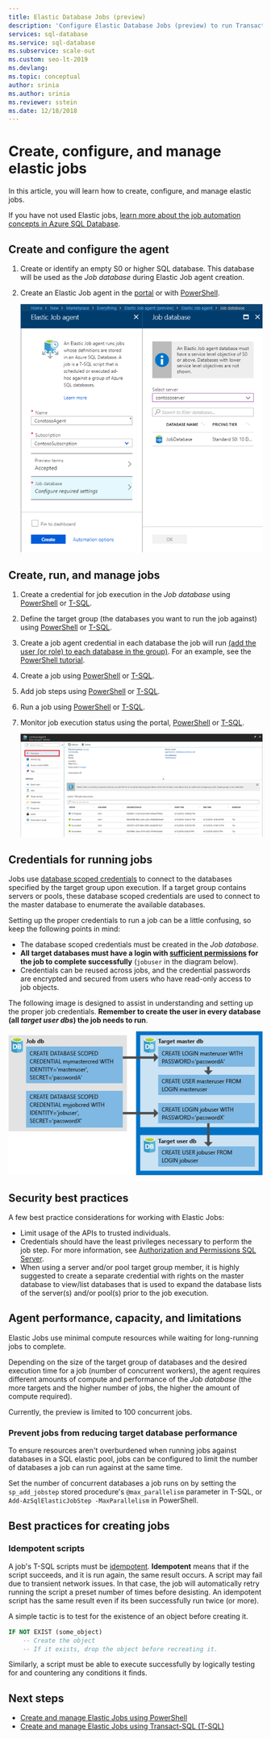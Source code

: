 ```yaml
---
title: Elastic Database Jobs (preview)
description: 'Configure Elastic Database Jobs (preview) to run Transact-SQL (T-SQL) scripts across a set of one or more Azure SQL databases'
services: sql-database
ms.service: sql-database
ms.subservice: scale-out
ms.custom: seo-lt-2019
ms.devlang: 
ms.topic: conceptual
author: srinia
ms.author: srinia
ms.reviewer: sstein
ms.date: 12/18/2018
---
```

# Create, configure, and manage elastic jobs

In this article, you will learn how to create, configure, and manage elastic jobs.

If you have not used Elastic jobs, [learn more about the job automation concepts in Azure SQL Database](sql-database-job-automation-overview.md).

## Create and configure the agent

1. Create or identify an empty S0 or higher SQL database. This database will be used as the *Job database* during Elastic Job agent creation.
2. Create an Elastic Job agent in the [portal](https://portal.azure.com/#create/Microsoft.SQLElasticJobAgent) or with [PowerShell](elastic-jobs-powershell.md#create-the-elastic-job-agent).

   ![Creating Elastic Job agent](media/elastic-jobs-overview/create-elastic-job-agent.png)

## Create, run, and manage jobs

1. Create a credential for job execution in the *Job database* using [PowerShell](elastic-jobs-powershell.md) or [T-SQL](elastic-jobs-tsql.md#create-a-credential-for-job-execution).
2. Define the target group (the databases you want to run the job against) using [PowerShell](elastic-jobs-powershell.md) or [T-SQL](elastic-jobs-tsql.md#create-a-target-group-servers).
3. Create a job agent credential in each database the job will run [(add the user (or role) to each database in the group)](sql-database-control-access.md). For an example, see the [PowerShell tutorial](elastic-jobs-powershell.md).
4. Create a job using [PowerShell](elastic-jobs-powershell.md) or [T-SQL](elastic-jobs-tsql.md#deploy-new-schema-to-many-databases).
5. Add job steps using [PowerShell](elastic-jobs-powershell.md) or [T-SQL](elastic-jobs-tsql.md#deploy-new-schema-to-many-databases).
6. Run a job using [PowerShell](elastic-jobs-powershell.md#run-the-job) or [T-SQL](elastic-jobs-tsql.md#begin-ad-hoc-execution-of-a-job).
7. Monitor job execution status using the portal, [PowerShell](elastic-jobs-powershell.md#monitor-status-of-job-executions) or [T-SQL](elastic-jobs-tsql.md#monitor-job-execution-status).

   ![Portal](media/elastic-jobs-overview/elastic-job-executions-overview.png)

## Credentials for running jobs

Jobs use [database scoped credentials](/sql/t-sql/statements/create-database-scoped-credential-transact-sql) to connect to the databases specified by the target group upon execution. If a target group contains servers or pools, these database scoped credentials are used to connect to the master database to enumerate the available databases.

Setting up the proper credentials to run a job can be a little confusing, so keep the following points in mind:

- The database scoped credentials must be created in the *Job database*.
- **All target databases must have a login with [sufficient permissions](https://docs.microsoft.com/sql/relational-databases/security/permissions-database-engine) for the job to complete successfully** (`jobuser` in the diagram below).
- Credentials can be reused across jobs, and the credential passwords are encrypted and secured from users who have read-only access to job objects.

The following image is designed to assist in understanding and setting up the proper job credentials. **Remember to create the user in every database (all *target user dbs*) the job needs to run**.

![Elastic Jobs credentials](media/elastic-jobs-overview/job-credentials.png)

## Security best practices

A few best practice considerations for working with Elastic Jobs:

- Limit usage of the APIs to trusted individuals.
- Credentials should have the least privileges necessary to perform the job step. For more information, see [Authorization and Permissions SQL Server](https://docs.microsoft.com/dotnet/framework/data/adonet/sql/authorization-and-permissions-in-sql-server).
- When using a server and/or pool target group member, it is highly suggested to create a separate credential with rights on the master database to view/list databases that is used to expand the database lists of the server(s) and/or pool(s) prior to the job execution.

## Agent performance, capacity, and limitations

Elastic Jobs use minimal compute resources while waiting for long-running jobs to complete.

Depending on the size of the target group of databases and the desired execution time for a job (number of concurrent workers), the agent requires different amounts of compute and performance of the *Job database* (the more targets and the higher number of jobs, the higher the amount of compute required).

Currently, the preview is limited to 100 concurrent jobs.

### Prevent jobs from reducing target database performance

To ensure resources aren't overburdened when running jobs against databases in a SQL elastic pool, jobs can be configured to limit the number of databases a job can run against at the same time.

Set the number of concurrent databases a job runs on by setting the `sp_add_jobstep` stored procedure's `@max_parallelism` parameter in T-SQL, or `Add-AzSqlElasticJobStep -MaxParallelism` in PowerShell.

## Best practices for creating jobs

### Idempotent scripts
A job's T-SQL scripts must be [idempotent](https://en.wikipedia.org/wiki/Idempotence). **Idempotent** means that if the script succeeds, and it is run again, the same result occurs. A script may fail due to transient network issues. In that case, the job will automatically retry running the script a preset number of times before desisting. An idempotent script has the same result even if its been successfully run twice (or more).

A simple tactic is to test for the existence of an object before creating it.


```sql
IF NOT EXIST (some_object)
    -- Create the object
    -- If it exists, drop the object before recreating it.
```

Similarly, a script must be able to execute successfully by logically testing for and countering any conditions it finds.



## Next steps

- [Create and manage Elastic Jobs using PowerShell](elastic-jobs-powershell.md)
- [Create and manage Elastic Jobs using Transact-SQL (T-SQL)](elastic-jobs-tsql.md)
